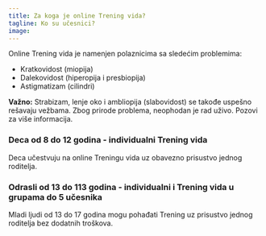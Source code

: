 ```yaml
---
title: Za koga je online Trening vida?
tagline: Ko su učesnici?
image: 
---
```

Online Trening vida je namenjen polaznicima sa sledećim problemima:

- Kratkovidost (miopija)
- Dalekovidost (hiperopija i presbiopija)
- Astigmatizam (cilindri)

**Važno:** Strabizam, lenje oko i ambliopija (slabovidost) se takođe uspešno rešavaju vežbama. Zbog prirode problema, neophodan je rad uživo. Pozovi za više informacija.

### Deca od 8 do 12 godina - individualni Trening vida

Deca učestvuju na online Treningu vida uz obavezno prisustvo jednog roditelja.

### Odrasli od 13 do 113 godina - individualni i Trening vida u grupama do 5 učesnika

Mladi ljudi od 13 do 17 godina mogu pohađati Trening uz prisustvo jednog roditelja bez dodatnih troškova.
